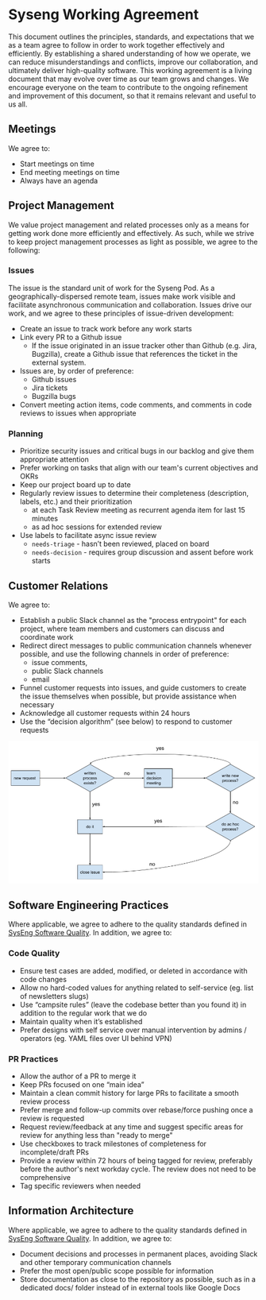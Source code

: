 # Syseng Working Agreement

This document outlines the principles, standards, and expectations that we as a team agree to follow in order to work together effectively and efficiently. By establishing a shared understanding of how we operate, we can reduce misunderstandings and conflicts, improve our collaboration, and ultimately deliver high-quality software.
This working agreement is a living document that may evolve over time as our team grows and changes. We encourage everyone on the team to contribute to the ongoing refinement and improvement of this document, so that it remains relevant and useful to us all.

## Meetings

We agree to:

- Start meetings on time
- End meeting meetings on time
- Always have an agenda

## Project Management

We value project management and related processes only as a means for getting work done more efficiently and effectively. As such, while we strive to keep project management processes as light as possible, we agree to the following:

### Issues

The issue is the standard unit of work for the Syseng Pod. As a geographically-dispersed remote team, issues make work visible and facilitate asynchronous communication and collaboration. Issues drive our work, and we agree to these principles of issue-driven development:

- Create an issue to track work before any work starts
- Link every PR to a Github issue
  - If the issue originated in an issue tracker other than Github (e.g. Jira, Bugzilla), create a Github issue that references the ticket in the external system.
- Issues are, by order of preference:
  - Github issues
  - Jira tickets
  - Bugzilla bugs
- Convert meeting action items, code comments, and comments in code reviews to issues when appropriate

### Planning

- Prioritize security issues and critical bugs in our backlog and give them appropriate attention
- Prefer working on tasks that align with our team's current objectives and OKRs
- Keep our project board up to date
- Regularly review issues to determine their completeness (description, labels, etc.) and their prioritization
  - at each Task Review meeting as recurrent agenda item for last 15 minutes
  - as ad hoc sessions for extended review
- Use labels to facilitate async issue review
  - `needs-triage` - hasn’t been reviewed, placed on board
  - `needs-decision` - requires group discussion and assent before work starts

## Customer Relations

We agree to:

- Establish a public Slack channel as the "process entrypoint" for each project, where team members and customers can discuss and coordinate work
- Redirect direct messages to public communication channels whenever possible, and use the following channels in order of preference:
  - issue comments,
  - public Slack channels
  - email
- Funnel customer requests into issues, and guide customers to create the issue themselves when possible, but provide assistance when necessary
- Acknowledge all customer requests within 24 hours
- Use the “decision algorithm” (see below) to respond to customer requests

![](./decision-algorithm.png)

## Software Engineering Practices

Where applicable, we agree to adhere to the quality standards defined in [SysEng Software Quality](https://mozilla.github.io/syseng-pod/quality-standards/). In addition, we agree to:

### Code Quality

- Ensure test cases are added, modified, or deleted in accordance with code changes
- Allow no hard-coded values for anything related to self-service (eg. list of newsletters slugs)
- Use “campsite rules” (leave the codebase better than you found it) in addition to the regular work that we do
- Maintain quality when it’s established
- Prefer designs with self service over manual intervention by admins / operators (eg. YAML files over UI behind VPN)

### PR Practices

- Allow the author of a PR to merge it
- Keep PRs focused on one “main idea”
- Maintain a clean commit history for large PRs to facilitate a smooth review process
- Prefer merge and follow-up commits over rebase/force pushing once a review is requested
- Request review/feedback at any time and suggest specific areas for review for anything less than "ready to merge"
- Use checkboxes to track milestones of completeness for incomplete/draft PRs
- Provide a review within 72 hours of being tagged for review, preferably before the author's next workday cycle. The review does not need to be comprehensive
- Tag specific reviewers when needed

## Information Architecture

Where applicable, we agree to adhere to the quality standards defined in [SysEng Software Quality](https://mozilla.github.io/syseng-pod/quality-standards/). In addition, we agree to:

- Document decisions and processes in permanent places, avoiding Slack and other temporary communication channels
- Prefer the most open/public scope possible for information
- Store documentation as close to the repository as possible, such as in a dedicated docs/ folder instead of in external tools like Google Docs
